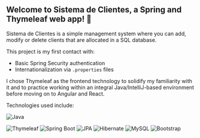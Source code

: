 ## Welcome to Sistema de Clientes, a Spring and Thymeleaf web app! 🚀

Sistema de Clientes is a simple management system where you can add, modify or delete clients that are allocated in a SQL database.

This project is my first contact with:

- Basic Spring Security authentication
- Internationalization via ```.properties``` files

I chose Thymeleaf as the frontend technology to solidify my familiarity with it and to practice working within an integral Java/IntelliJ-based environment before moving on to Angular and React. 

Technologies used include:

![Java](https://img.shields.io/badge/java-%23ED8B00.svg?style=for-the-badge&logo=openjdk&logoColor=white)

![Thymeleaf](https://img.shields.io/badge/Thymeleaf-Spring%20MVC-brightgreen.svg?style=for-the-badge&logo=spring&logoColor=white)
![Spring Boot](https://img.shields.io/badge/Spring%20Boot-3.4.2-brightgreen.svg?style=for-the-badge&logo=spring&logoColor=white)
![JPA](https://img.shields.io/badge/JPA-2.2-blue.svg?style=for-the-badge&logo=java&logoColor=white)
![Hibernate](https://img.shields.io/badge/Hibernate-6.5.10-red.svg?style=for-the-badge&logo=hibernate&logoColor=white)
![MySQL](https://img.shields.io/badge/MySQL-Database-blue.svg?style=for-the-badge&logo=mysql&logoColor=white)
![Bootstrap](https://img.shields.io/badge/Bootstrap-563D7C.svg?style=for-the-badge&logo=bootstrap&logoColor=white)
